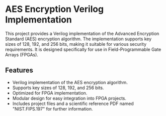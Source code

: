 # AES Encryption Verilog Implementation

This project provides a Verilog implementation of the Advanced Encryption Standard (AES) encryption algorithm. The implementation supports key sizes of 128, 192, and 256 bits, making it suitable for various security requirements. It is designed specifically for use in Field-Programmable Gate Arrays (FPGAs).

## Features

- Verilog implementation of the AES encryption algorithm.
- Supports key sizes of 128, 192, and 256 bits.
- Optimized for FPGA implementation.
- Modular design for easy integration into FPGA projects.
- Includes project files and a scientific reference PDF named "NIST.FIPS.197" for further information.